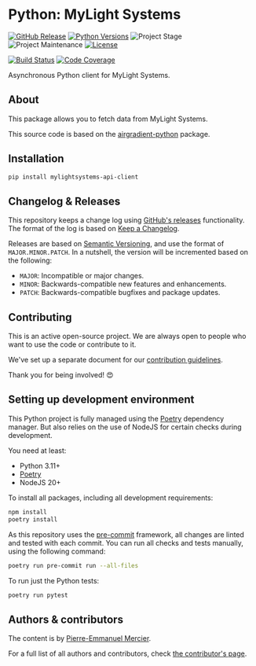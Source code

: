 # Python: MyLight Systems

[![GitHub Release][releases-shield]][releases]
[![Python Versions][python-versions-shield]][pypi]
![Project Stage][project-stage-shield]
![Project Maintenance][maintenance-shield]
[![License][license-shield]](LICENSE.md)

[![Build Status][build-shield]][build]
[![Code Coverage][codecov-shield]][codecov]

Asynchronous Python client for MyLight Systems.

## About

This package allows you to fetch data from MyLight Systems.

This source code is based on the [airgradient-python](https://github.com/acesyde/python-mylight-systems-api-client) package.

## Installation

```bash
pip install mylightsystems-api-client
```

## Changelog & Releases

This repository keeps a change log using [GitHub's releases][releases]
functionality. The format of the log is based on
[Keep a Changelog][keepchangelog].

Releases are based on [Semantic Versioning][semver], and use the format
of `MAJOR.MINOR.PATCH`. In a nutshell, the version will be incremented
based on the following:

-   `MAJOR`: Incompatible or major changes.
-   `MINOR`: Backwards-compatible new features and enhancements.
-   `PATCH`: Backwards-compatible bugfixes and package updates.

## Contributing

This is an active open-source project. We are always open to people who want to
use the code or contribute to it.

We've set up a separate document for our
[contribution guidelines](.github/CONTRIBUTING.md).

Thank you for being involved! :heart_eyes:

## Setting up development environment

This Python project is fully managed using the [Poetry][poetry] dependency manager. But also relies on the use of NodeJS for certain checks during development.

You need at least:

-   Python 3.11+
-   [Poetry][poetry-install]
-   NodeJS 20+

To install all packages, including all development requirements:

```bash
npm install
poetry install
```

As this repository uses the [pre-commit][pre-commit] framework, all changes
are linted and tested with each commit. You can run all checks and tests
manually, using the following command:

```bash
poetry run pre-commit run --all-files
```

To run just the Python tests:

```bash
poetry run pytest
```

## Authors & contributors

The content is by [Pierre-Emmanuel Mercier][acesyde].

For a full list of all authors and contributors,
check [the contributor's page][contributors].

[build-shield]: https://github.com/acesyde/python-mylight-systems-api-client/actions/workflows/tests.yaml/badge.svg
[build]: https://github.com/acesyde/python-mylight-systems-api-client/actions
[codecov-shield]: https://codecov.io/gh/acesyde/python-mylight-systems-api-client/branch/master/graph/badge.svg
[codecov]: https://codecov.io/gh/acesyde/python-mylight-systems-api-client
[commits-shield]: https://img.shields.io/github/commit-activity/y/acesyde/python-mylight-systems-api-client.svg
[commits]: https://github.com/acesyde/python-mylight-systems-api-client/commits/master
[contributors]: https://github.com/acesyde/python-mylight-systems-api-client/graphs/contributors
[acesyde]: https://github.com/acesyde
[keepchangelog]: http://keepachangelog.com/en/1.0.0/
[license-shield]: https://img.shields.io/github/license/acesyde/python-mylight-systems-api-client.svg
[maintenance-shield]: https://img.shields.io/maintenance/yes/2024.svg
[poetry-install]: https://python-poetry.org/docs/#installation
[poetry]: https://python-poetry.org
[pre-commit]: https://pre-commit.com/
[project-stage-shield]: https://img.shields.io/badge/project%20stage-stable-green.svg
[python-versions-shield]: https://img.shields.io/pypi/pyversions/mylightsystems-api-client
[releases-shield]: https://img.shields.io/github/release/acesyde/python-mylight-systems-api-client.svg
[releases]: https://github.com/acesyde/python-mylight-systems-api-client/releases
[semver]: http://semver.org/spec/v2.0.0.html
[pypi]: https://pypi.org/project/mylightsystems-api-client/
